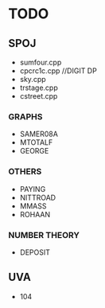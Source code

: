 # TODO

## SPOJ
 
 - sumfour.cpp
 - cpcrc1c.cpp	//DIGIT DP
 - sky.cpp	
 - trstage.cpp
 - cstreet.cpp

### GRAPHS
 - SAMER08A
 - MTOTALF
 - GEORGE

### OTHERS
 - PAYING
 - NITTROAD
 - MMASS
 - ROHAAN

### NUMBER THEORY
 - DEPOSIT

## UVA
 - 104
